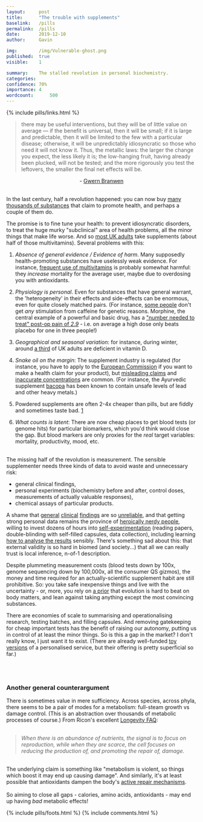 ```yaml
---
layout:     post
title:      "The trouble with supplements"
baselink:   /pills
permalink:  /pills
date:       2019-12-10
author:     Gavin

img:        /img/Vulnerable-ghost.png
published:  true
visible:    1

summary:    The stalled revolution in personal biochemistry.
categories: 
confidence: 70%
importance: 4
wordcount:      500
---
```


{%	include pills/links.html		%}

> there may be useful interventions, but they will be of little value on average — if the benefit is universal, then it will be small; if it is large and predictable, then it will be limited to the few with a particular disease; otherwise, it will be unpredictably idiosyncratic so those who need it will not know it. Thus, the metallic laws: the larger the change you expect, the less likely it is; the low-hanging fruit, having already been plucked, will not be tested; and the more rigorously you test the leftovers, the smaller the final net effects will be.
<center> - <a href="{{gwern}}">Gwern Branwen</a></center><br>


In the last century, half a revolution happened: you can now buy <a href="{{thousands}}">many thousands of substances</a> that claim to promote health, and perhaps a couple of them do. 

The promise is to fine tune your health: to prevent idiosyncratic disorders, to treat the huge murky "subclinical" area of health problems, all the minor things that make life worse. And so <a href="{{uk}}">most UK adults</a> take supplements (about half of those multivitamins). Several problems with this:<br>

1. _Absence of general evidence / Evidence of harm_. Many supposedly health-promoting substances have uselessly weak evidence. For instance, <a href="{{multi}}">frequent use of multivitamins</a> is probably somewhat harmful: they _increase_ mortality for the average user, maybe due to overdosing you with antioxidants. <br>

2. _Physiology is personal_. Even for substances that have general warrant, the 'heterogeneity' in their effects and side-effects can be enormous, even for quite closely matched pairs. (For instance, <a href="{{caff}}">some people</a> don't get _any_ stimulation from caffeine for genetic reasons. Morphine, the central example of a powerful and basic drug, has a <a href="{{morph}}">"number needed to treat" post-op pain of <i>2.9</i></a> - i.e. on average a high dose only beats placebo for one in three people!) <br>

3. _Geographical and seasonal variation_: for instance, during winter, around <a href="{{d}}">a third</a> of UK adults are deficient in vitamin D.<br>

4. _Snake oil on the margin_: The supplement industry is regulated (for instance, you have to apply to the <a href="{{ec}}">European Commission</a> if you want to make a health claim for your product), but <a href="{{claims}}">misleading claims</a> and <a href="{{dilute}}">inaccurate concentrations</a> are common. (For instance, the Ayurvedic supplement <a href="{{baco}}">bacopa</a> has been known to contain unsafe levels of lead and other heavy metals.)<br>

5. Powdered supplements are often 2-4x cheaper than pills, but are fiddly and sometimes taste bad. <a href="#fn:1" id="fnref:1">1</a><br>

6. _What counts is latent_: There are now cheap places to get blood tests (or genome hits) for particular biomarkers, which you'd think would close the gap. But blood markers are only proxies for the _real_ target variables: mortality, productivity, mood, etc.

<br>
The missing half of the revolution is measurement. The sensible supplementer needs three kinds of data to avoid waste and unnecessary risk: 

* general clinical findings, 
* personal experiments (biochemistry before and after, control doses, measurements of actually valuable responses), 
* chemical assays of particular products. 

A shame that <a href="{{ioan}}">general</a> <a href="{{ioan2}}">clinical</a> <a href="{{ebm}}">findings</a> are so <a href="{{ioan3}}">unreliable</a>, and that getting strong personal data remains the province of <a href="{{selves}}">heroically nerdy people</a>, willing to invest dozens of hours into <a href="{{sarek}}">self-experimentation</a> (reading papers, double-blinding with self-filled capsules, data collection), including learning <a href="{{g}}">how to analyse the results</a> sensibly. There's something sad about this: that external validity is so hard in biomed (and society...) that all we can really trust is local inference, n-of-1 description.

Despite plummeting measurement costs (blood tests down by 100x, genome sequencing down by 100,000x, all the consumer QS gizmos), the money and time required for an actually-scientific supplement habit are still prohibitive. So: you take safe inexpensive things and live with the uncertainty - or, more, you rely on <a href="{{algernon}}">a prior</a> that evolution is hard to beat on body matters, and lean against taking anything except the most convincing substances. 

There are economies of scale to summarising and operationalising research, testing batches, and filling capsules. And removing gatekeeping for cheap important tests has the benefit of raising our autonomy, putting us in control of at least the minor things. So is this a gap in the market? I don't really know, I just want it to exist. (There are already well-funded <a href="{{vitl}}">toy versions</a> of a personalised service, but their offering is pretty superficial so far.)


<br><br>

<div class="accordion">
    <h3>Another general counterargument</h3>
    <div>
    	There is sometimes value in mere sufficiency. Across species, across phyla, there seems to be a pair of  modes for a metabolism: full-steam growth vs damage control. (This is an abstraction over thousands of metabolic processes of course.) From Ricon's excellent <a href="{{nintil}}">Longevity FAQ</a>:<br><br>
		<blockquote><i>
				When there is an abundance of nutrients, the signal is to focus on reproduction, while when they are scarce, the cell focuses on reducing the production of, and promoting the repair of, damage.
		</i></blockquote><br>
<!--  -->
		The underlying claim is something like "metabolism is violent, so things which boost it may end up causing damage". And similarly, it's at least possible that antioxidants dampen the body's <a href="{{mito}}">active repair mechanisms</a>.<br><br>
<!--  -->
		So aiming to close all gaps - calories, amino acids, antioxidants - may end up having <i>bad</i> metabolic effects!	
    </div>
</div>


<!-- The situation seems darker in the US, where a loophole to the safety means that people eat liver-exploding levels of "natural", "pre-existing" things apparently often 
	https://elemental.medium.com/i-made-the-u-s-dietary-supplement-law-i-think-it-needs-to-be-rewritten-d9b06f8250ef 
-->
{%  include pills/foots.html %}
{%  include comments.html %}